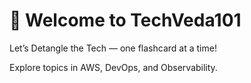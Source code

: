# 👋 Welcome to TechVeda101

Let’s Detangle the Tech — one flashcard at a time!

Explore topics in AWS, DevOps, and Observability.